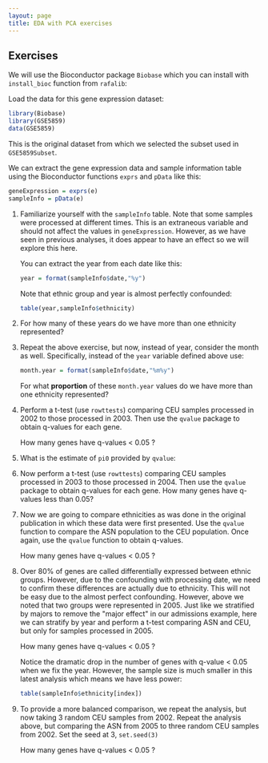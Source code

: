 ```yaml
---
layout: page
title: EDA with PCA exercises
---
```


## Exercises

We will use the Bioconductor package `Biobase` which you can install with `install_bioc` function from `rafalib`:


Load the data for this gene expression dataset:


```r
library(Biobase)
library(GSE5859)
data(GSE5859)
```

This is the original dataset from which we selected the subset used in `GSE5859Subset`. 

We can extract the gene expression data and sample information table using the Bioconductor functions `exprs` and `pData` like this:


```r
geneExpression = exprs(e)
sampleInfo = pData(e)
```

1. Familiarize yourself with the `sampleInfo` table. Note that some samples were processed at different times. This is an extraneous variable and should not affect the values in `geneExpression`. However, as we have seen in previous analyses, it does appear to have an effect so we will explore this here.

    You can extract the year from each date like this:
    
    
    ```r
    year = format(sampleInfo$date,"%y")
    ```

    Note that ethnic group and year is almost perfectly confounded:

    
    ```r
    table(year,sampleInfo$ethnicity)
    ```

1. For how many of these years do we have more than one ethnicity represented?


2. Repeat the above exercise, but now, instead of year, consider the month as well. Specifically, instead of the `year` variable defined above use:

    
    ```r
    month.year = format(sampleInfo$date,"%m%y")
    ```

    For what **proportion** of these `month.year` values do we have more than one ethnicity represented?



3. Perform a t-test (use `rowttests`) comparing CEU samples processed in 2002 to those processed in 2003. Then use the `qvalue` package to obtain q-values for each gene. 

    How many genes have q-values < 0.05 ?


4. What is the estimate of `pi0` provided by `qvalue`: 


5. Now perform a t-test (use `rowttests`) comparing CEU samples processed in 2003 to those processed in 2004. Then use the `qvalue` package to obtain q-values for each gene. How many genes have q-values less than 0.05?




6. Now we are going to compare ethnicities as was done in the original publication in which these data were first presented. Use the `qvalue` function to compare the ASN population to the CEU population. Once again, use the `qvalue` function to obtain q-values.

    How many genes have q-values < 0.05 ?




7. Over 80% of genes are called differentially expressed between ethnic groups. However, due to the confounding with processing date, we need to confirm these differences are actually due to ethnicity. This will not be easy due to the almost perfect confounding. However, above we noted that two groups were represented in 2005. Just like we stratified by majors to remove the "major effect" in our admissions example, here we can stratify by year and perform a t-test comparing ASN and CEU, but only for samples processed in 2005.

    How many genes have q-values < 0.05 ?



    Notice the dramatic drop in the number of genes with q-value < 0.05 when we fix the year. However, the sample size is much smaller in this latest analysis which means we have less power:

    
    ```r
    table(sampleInfo$ethnicity[index])
    ```


8. To provide a more balanced comparison, we repeat the analysis, but now taking 3 random CEU samples from 2002. Repeat the analysis above, but comparing the ASN from 2005 to three random CEU samples from 2002. Set the seed at 3, `set.seed(3)`

    How many genes have q-values < 0.05 ?
  


